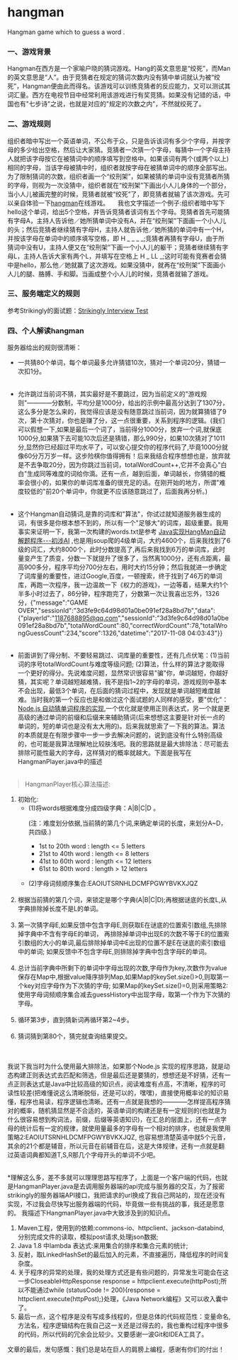 # hangman
Hangman game which to guess a word .

### 一、游戏背景
Hangman在西方是一个家喻户晓的猜词游戏。Hang的英文意思是“绞死”，而Man的英文意思是“人”。由于竞猜者在规定的猜词次数内没有猜中单词就认为被“绞死”，Hangman便由此而得名。该游戏可以训练竞猜者的反应能力，又可以测试其词汇量。西方在电视节目中经常利用该游戏进行有奖竞猜。如果没有记错的话，中国也有"七步诗"之说，也就是对应的"规定的次数之内"，不然就绞死了。


### 二、游戏规则
组织者暗中写出一个英语单词，不公布于众，只是告诉该词有多少个字母，并按字母的多少给出空格，然后让大家猜。竞猜者一次猜一个字母，每猜中一个字母主持人就把该字母按它在被猜词中的顺序填写到空格中。如果该词有两个(或两个以上)相同的字母，当该字母被猜中时，组织者就按字母在被猜单词中的顺序全部写出。为了限制猜词的次数，组织者画一个“绞刑架”，如果被猜的单词中没有竞猜者所猜的字母，则视为一次没猜中，组织者就在“绞刑架”下画出小人儿身体的一个部分，当小人儿被画完整的时候，竞猜者就被“绞死”了，即竞猜者就输了该次游戏。先可以亲自体验一下[hangman](http://www.hangman.no/)在线游戏。  
  
我也文字描述一个例子:组织者暗中写下hello这个单词，给出5个空格，并告诉竞猜者该词有五个字母。竞猜者首先可能猜有字母A，主持人告诉他／她所猜单词中没有A，并在“绞刑架”下面画一个小人儿的头；然后竞猜者继续猜有字母H，主持人就告诉他／她所猜的单词中有一个H，并按该字母在单词中的顺序填写空格，即 H _ _ _ _;竞猜者再猜有字母U，由于所猜词中没有U，主持人便又在“绞刑架”下画一个小人儿的躯干；竞猜者继续猜有字母L，主持人告诉大家有两个L，并填写在空格上 H _ LL _;这时可能有竞赛者会猜中是hello，那么他／她就赢了这次游戏。如果没猜中，就再在“绞刑架”下面画小人儿的腿、胳膊、手和脚。当画成整个小人儿的时候，竞猜者就输了游戏。


### 三、服务端定义的规则
参考Strikingly的面试题：[Strikingly Interview Test](https://github.com/joycehan/strikingly-interview-test-instructions/tree/new)


### 四、个人解读hangman
服务器给出的规则很清晰：
* 一共猜80个单词，每个单词最多允许猜错10次，猜对一个单词20分，猜错一次扣1分。<br/><br/>

* 允许跳过当前词不猜，其实最好是不要跳过，因为当前定义的"游戏规则"————分数制，平均分是1000分，给出的示例中最高分达到了1307分，这么多分是怎么来的，我觉得应该是没有随意跳过当前词，因为就算猜错了9次，第十次猜对，你也是赚了分，这一点很重要，关系到程序的逻辑。(我们可以假想一下,如果是最后一个词了，当前得分1000分，放弃一个词,就保底1000分,如果猜下去可能10次后还是猜错，那么990分，如果10次猜对了1011分,显然你已经超过平均水平了，可以安心提交你的程序代码了,毕竟1000分就像60分万万岁一样。这步险棋你值得拥有！后来我结合程序想想也是，放弃就是不去争取20分，因为你跳过当前词，totalWordCount++,它并不会真心"白白"生成同等难度的词给你滴。还有一点，越到后面，单词越长，你猜错的概率会很小的，如果你的单词库准备的很充足的话。在刚开始的地方，所谓"难度较低的"前20个单词中，你就更不应该随意跳过了，后面我再分析。)<br/><br/>

* 这个Hangman自动猜词,是靠的词库和"算法"，你试过就知道服务器生成的词，有很多是你根本想不到的，所以有一个"足够大"的词库，超级重要。我用事实来证明一下，我第一次构建的words.txt是参考 [Java实现HangMan自动解题程序---初涉AI](http://blog.csdn.net/china_zoujinyong/article/details/26977091)
,也是用jsoup爬的4级单词，大约4600个，后来我找到了6级的词汇，大约8000个，此时分数提高了,再后来我找到6万的单词库，此时量变产生了质变，分数一下就提升了很多了，当然离1000分，还有点距离，最高900多分，程序平均分700分左右，用时大约15分钟；然后我就进一步确定了词库量的重要性，进过Google,百度，一顿搜索，终于找到了46万的单词库，再跑一次程序，我一边温故一下《权力的游戏》，一边等着，结果大约1个半多小时过去了，86分钟，程序跑完了，分数第一次让我喜出忘外，1326分，{"message":"GAME OVER","sessionId":"3d3fe9c64d98d01a0be091ef28a8bd7b","data":{"playerId":"1187688895@qq.com","sessionId":"3d3fe9c64d98d01a0be091ef28a8bd7b","totalWordCount":80,"correctWordCount":78,"totalWrongGuessCount":234,"score":1326,"datetime":"2017-11-08 04:03:43"}}<br/><br/>

* 前面讲到了得分制、不要轻易跳过、词库量的重要性，还有几点伏笔：(1)当前词的序号totalWordCount与难度等级问题; (2)算法，什么样的算法才能取得一个更好的得分。先说难度问题，显然常识很容易"骗"你，单词越短，你越好猜，其实呢？单词越短越难猜，我不是指1~2的字母的单词，游戏规则中基本不会出现，最低3个单词，在后面的猜词过程中，发现就是单词越短难度越难。当时我的第一个反应也是和做过这个面试题的人同样的感受，要"优化"：[Node.js 自动猜单词程序的实现](https://segmentfault.com/a/1190000002717701),一个优化就是使用正则表达式，另一个就是更高级的通过单词的前缀和后缀来来辅助猜词(后来想想这主要是针对长一点的单词的，短的单词也是没有太大用的)。后来我就思索了一下我的算法。算法的本质就是在有限步骤中一步一步去解决问题的，说到底没有什么特别高级的，也可能是我算法理解地比较肤浅吧。我的思路就是最大排除法：尽可能去排除可能性最大的字母，这样猜对的概率就越大。下面是我写在HangmanPlayer.java中的描述<br/><br/>
 >HangmanPlayer核心算法描述:<br/>
 <ol>
    <li>
        初始化:
        <ul>
            <li>
                (1)将words根据难度分成四级字典：A|B|C|D 。
                <p>
                 (注：难度划分依据,当前猜的第几个词,来确定单词的长度，来划分A~D，共四级.)
                 <ul>
                    <li>1st to 20th word : length <= 5 letters</li>
                    <li>21st to 40th word : length <= 8 letters</li>
                    <li>41st to 60th word : length <= 12 letters</li>
                    <li>61st to 80th word : length > 12 letters</li>
                 </ul>
                </p>
            </li>
            <li>(2)字母词频顺序集合:EAOIUTSRNHLDCMFPGWYBVKXJQZ</li><br/>
        </ul>
    </li>
    <li>
        根据当前猜的第几个词，来锁定是哪个字典(A|B|C|D);再根据谜底的长度L,从字典排除掉长度不是L的单词。
    </li>
    <br/>
    <li>
         第一次猜字母E,如果反馈中包含字母E,则获取E在谜底的位置索引数组,先排除掉字典中不含有字母E的单词，
         再排除掉单词中出现E的次数不等于E的位置索引数组的大小的单词,最后排除掉单词中E出现的位置不是E在谜底的索引数组中的单词;
         如果反馈中不包含字母E,则排除掉字典中包含字母E的单词。
    </li>
    <br/>
    <li>
        总计当前字典中所剩下的单词中字母出现的次数,字母作为key,次数作为value保存在Map中,根据value降序排列Map,如果Map的keySet.size()>0,则取第一个key对应字母作为下次猜的字母;
        如果Map的keySet.size()=0,则采用策略2:使用字母词频顺序集合减去guessHistory中出现字母，取第一个作为下次猜的字母。
    </li>
    <br/>
    <li>
        循环第3步，直到猜新词再循环第2~4步。
    </li>
    <br/>
    <li>
        猜词猜到第80个，猜完就查询结果提交。
    </li>

 </ol>
<br/><br/>
我说下我当时为什么使用最大排除法，如果那个Node.js 实现的程序思路，就是动态构建正则表达式去匹配和筛选，但是最后还是要猜的，想想还是不好猜，还有一点正则表达式是Java中比较高级的知识点，阅读难度有点高，不清晰，程序的可读性较差(把难懂说这么清晰脱俗，还是可以的，嘿嘿)，直接使用概率论的知识易懂，程序也易读，程序逻辑也清晰。还有一点就是我想的————怎样提高程序猜对的概率，随机猜显然是不合适的，英语单词的构建还是有一定规则的(也就是为什么很容易想到构词法，前缀，后缀等英语知识)，在汇总的层面上，还有一点字母的统计后有一定的规律，就使用量最多的字母有一个相对的排序，也就是我使用策略2:EAOIUTSRNHLDCMFPGWYBVKXJQZ, 也容易想清楚英语中就5个元音，其余的21个都是辅音，所以元音在前辅音在后，这是大体规律，还有一点就是翻过英语词典都知道T,S,R那几个字母开头的单词不少吧。<br/><br/>

*理解这么多，差不多就可以理理思路写程序了，上面是一个客户端的代码，也就是HangmanPlayer.java是去调用服务器端的api完成与服务器的交互，为了报密strikingly的服务器端API接口，我把请求的url换成了我自己网站的，现在还没有实现，不过我会尽快写出服务器端的代码，毕竟做一些有挑战的事，我还是愿意的。
我描述下HangmanPlayer.java中大致涉及到的知识点。
1. Maven工程，使用到的依赖:commons-io、httpclient、jackson-databind,分别完成文件的读取，模拟post请求,处理json数据;
2. Java 1.8 中lambda 表达式:来用集合的排序和集合元素的统计;
3. 反射，取LinkedHashSet的最后加入的元素，不直接遍历，降低程序的时间复杂度。
4. 关于程序的异常的处理，我的处理方式还是有些问题的，异常发生可能会在这一步CloseableHttpResponse response = httpclient.execute(httpPost);所以不能通过while (statusCode != 200){response = httpclient.execute(httpPost);}处理，《Java Network编程》又可以收入囊中了。
5. 最后一点，这个程序是没有写成多线程的，但是总体的代码规范性：变量命名,方法名，程序逻辑结构在我自己这一关还是过得去的，我也重构过程序中很多的代码，所以代码的冗余会比较少。又要感谢一波Git和IDEA工具了。

文章的最后，发句感慨：我们总是站在巨人的肩膀上编程，感谢有你们的付出！






